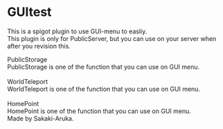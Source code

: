 # GUItest
This is a spigot plugin to use GUI-menu to easliy.  
This plugin is only for PublicServer, but you can use on your server when after you revision this. 

PublicStorage  
PublicStorage is one of the function that you can use on GUI menu.  
<br>
WorldTeleport  
WorldTeleport is one of the function that you can use on GUI menu.  
<br>
HomePoint  
HomePoint is one of the function that you can use on GUI menu.  
Made by Sakaki-Aruka.
